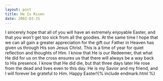 ```yaml
---
layout: post
title: He Is Risen
date: 2002-03-31
---
```


I sincerely hope that all of you will have an extremely enjoyable Easter, and that you won’t get too sick from all the goodies. At the same time I hope that we can all gain a greater appreciation for the gift our Father in Heaven has given us through His son Jesus Christ. This is a time of year for quiet reflection and thoughts of Him. I know that He is our Redeemer, that what He did for us on the cross ensures us that there will always be a way back to His presence. I know that He did die, but that three days later He rose from the dead and lives even to this day. He is my Savior and my friend, and I will forever be grateful to Him. Happy Easter!{% include endmark.html %}